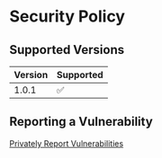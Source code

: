 # Security Policy

## Supported Versions


| Version     | Supported          |
| -------     | ------------------ |
| 1.0.1   | ✅                |

## Reporting a Vulnerability

[Privately Report Vulnerabilities](https://github.com/EliorMachlev/JenkinsAsService/issues/new/choose)
